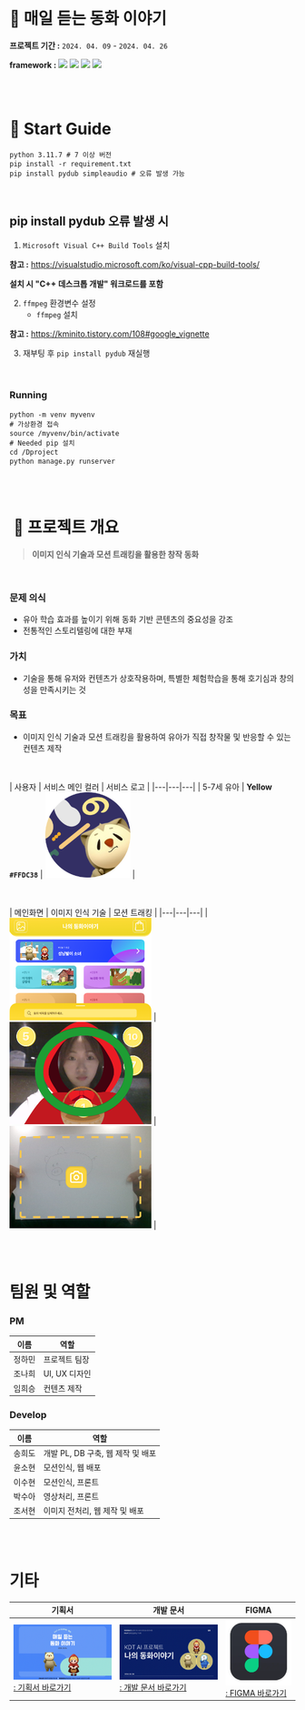 # 👸 매일 듣는 동화 이야기
**프로젝트 기간 :** `2024. 04. 09` - `2024. 04. 26`

**framework :** <img src="https://img.shields.io/badge/html-E34F26?style=for-the-badge&logo=html5&logoColor=white"> <img src="https://img.shields.io/badge/python-3776AB?style=for-the-badge&logo=python&logoColor=white"> <img src="https://img.shields.io/badge/django-092E20?style=for-the-badge&logo=django&logoColor=white"> <img src="https://img.shields.io/badge/numpy-013243?style=for-the-badge&logo=numpy&logoColor=white">

<br><br>

# 🔖 Start Guide
    python 3.11.7 # 7 이상 버전
    pip install -r requirement.txt
    pip install pydub simpleaudio # 오류 발생 가능

<br>

## pip install pydub 오류 발생 시
1) `Microsoft Visual C++ Build Tools` 설치

**참고 :** https://visualstudio.microsoft.com/ko/visual-cpp-build-tools/

**설치 시 "C++ 데스크톱 개발" 워크로드를 포함**


2) `ffmpeg` 환경변수 설정
   - `ffmpeg` 설치
   
**참고 :** https://kminito.tistory.com/108#google_vignette


3) 재부팅 후 `pip install pydub` 재실행

<br>

### Running
    python -m venv myvenv
    # 가상환경 접속
    source /myvenv/bin/activate
    # Needed pip 설치 
    cd /Dproject
    python manage.py runserver

<br><br>

#  📝 프로젝트 개요
> **이미지 인식 기술과 모션 트래킹을 활용한 창작 동화**

<br>

### 문제 의식
- 유아 학습 효과를 높이기 위해 동화 기반 콘텐츠의 중요성을 강조
- 전통적인 스토리텔링에 대한 부재

### 가치
- 기술을 통해 유저와 컨텐츠가 상호작용하며, 특별한 체험학습을 통해 호기심과 창의성을 만족시키는 것

### 목표
- 이미지 인식 기술과 모션 트래킹을 활용하여 유아가 직접 창작물 및 반응할 수 있는 컨텐츠 제작

</br></br>
| 사용자 | 서비스 메인 컬러 | 서비스 로고 |
|---|---|---|
| 5-7세 유아 |  **Yellow `#FFDC38`** | <img src="github/Mask group.png" width="150" height="150"> |

</br></br>
| 메인화면 | 이미지 인식 기술 | 모션 트래킹 |
|---|---|---|
| <img src="github/메인화면.png" width="250" height="180"> | <img src="github/객체인식_정답O.png" width="250" height="180"> | <img src="github/이미지_카메라버튼.png" width="250" height="180"> |

</br></br>

# 팀원 및 역할
### PM   
|       이름       | 역할                           |
| ------------- | ---------------------------------- | 
| 정하민 | 프로젝트 팀장 |
| 조나희 | UI, UX 디자인 |
| 임희승 | 컨텐츠 제작 |

### Develop
| 이름                             | 역할|
| ---------------------------------- | ------- | 
| 송희도 | 개발 PL, DB 구축, 웹 제작 및 배포 |
| 윤소현 | 모션인식,  웹 배포 ||
| 이수현 | 모션인식, 프론트 |
| 박수아 | 영상처리, 프론트 |
| 조서현 | 이미지 전처리,  웹 제작 및 배포 |

</br></br>

# 기타
| 기획서 | 개발 문서 | FIGMA |
|---|---|---|
| <img src="Github/1.png" alt="프로젝트 기획서" width="250"> <br> [: 기획서 바로가기](https://docs.google.com/presentation/d/1HNkpyD14DehrC5HX0xRjjt9pCOVeQ_kOzbrUtWYKWOs/edit?usp=sharing "기획서") | <img src="Github/2.png" alt="개발 문서" width="250"> <br> [: 개발 문서 바로가기](https://drive.google.com/file/d/1qCJREg2ePCwe8FxI8i0uIsMqt5f-Fuoa/view?usp=sharing "개발문서") | <img src="Github/피그마.webp" alt="디자인" width="150"> <br> [: FIGMA 바로가기](https://www.figma.com/file/NlNpKpsTQgHqsgKHgR1YgQ/%EC%84%B1%EB%83%A5%ED%8C%94%EC%9D%B4-%EC%86%8C%EB%85%80?type=design&node-id=1%3A3&mode=design&t=IGUO9agunTbuli8r-1 "Figma") |

</br></br>